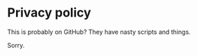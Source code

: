 Privacy policy
==============

This is probably on GitHub? They have nasty scripts and things.

Sorry.

